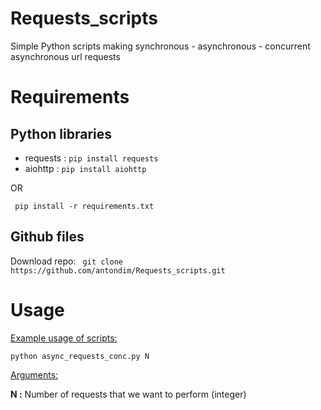 # Requests_scripts
Simple Python scripts making synchronous - asynchronous - concurrent asynchronous url requests

# Requirements

## Python libraries
* requests : 
``` pip install requests ```
* aiohttp :
``` pip install aiohttp ```

OR

``` pip install -r requirements.txt```

## Github files

Download repo: ``` git clone https://github.com/antondim/Requests_scripts.git```


# Usage

<ins>Example usage of scripts: </ins>

```python async_requests_conc.py N```

<ins>Arguments: </ins>

**N :** Number of requests that we want to perform (integer)
